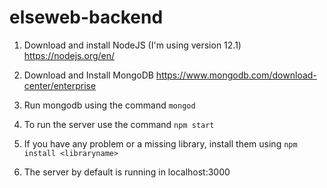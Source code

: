 # elseweb-backend

1. Download and install NodeJS (I'm using version 12.1)
https://nodejs.org/en/

2. Download and Install MongoDB
https://www.mongodb.com/download-center/enterprise

3. Run mongodb using the command ```mongod```

4. To run the server use the command ```npm start```

5. If you have any problem or a missing library, install them using ```npm install <libraryname>```

6. The server by default is running in localhost:3000
